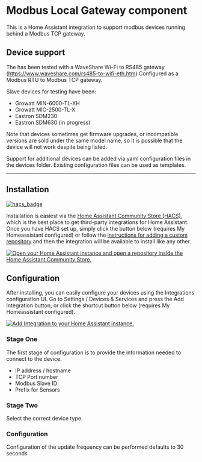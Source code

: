 # Modbus Local Gateway component

This is a Home Assistant integration to support modbus devices running behind a Modbus TCP gateway.

## Device support

The has been tested with a WaveShare Wi-Fi to RS485 gateway (https://www.waveshare.com/rs485-to-wifi-eth.htm) Configured as a Modbus RTU to Modbus TCP gateway.

Slave devices for testing have been:
* Growatt MIN-6000-TL-XH
* Growatt MIC-2500-TL-X
* Eastron SDM230
* Eastron SDM630 (in progress)

Note that devices sometimes get firmware upgrades, or incompatible versions are sold under the same model name, so it is possible that the device will not work despite being listed.

Support for additional devices can be added via yaml configuration files in the devices folder.
Existing configuration files can be used as templates.

---

## Installation

[![hacs_badge](https://img.shields.io/badge/HACS-Custom-orange.svg?style=for-the-badge)](https://github.com/hacs/integration)

Installation is easiest via the [Home Assistant Community Store
(HACS)](https://hacs.xyz/), which is the best place to get third-party
integrations for Home Assistant. Once you have HACS set up, simply click the button below (requires My Homeassistant configured) or
follow the [instructions for adding a custom
repository](https://hacs.xyz/docs/faq/custom_repositories) and then
the integration will be available to install like any other.

[![Open your Home Assistant instance and open a repository inside the Home Assistant Community Store.](https://my.home-assistant.io/badges/hacs_repository.svg)](https://my.home-assistant.io/redirect/hacs_repository/?owner=timlaing&repository=modbus_local_gateway&category=integration)

## Configuration

After installing, you can easily configure your devices using the Integrations configuration UI.  Go to Settings / Devices & Services and press the Add Integration button, or click the shortcut button below (requires My Homeassistant configured).

[![Add Integration to your Home Assistant
instance.](https://my.home-assistant.io/badges/config_flow_start.svg)](https://my.home-assistant.io/redirect/config_flow_start/?domain=modbus_local_gateway)

### Stage One

The first stage of configuration is to provide the information needed to
connect to the device.

* IP address / hostname
* TCP Port number
* Modbus Slave ID
* Prefix for Sensors

### Stage Two

Select the correct device type.


### Configuration

Configuration of the update frequency can be performed defaults to 30 seconds
